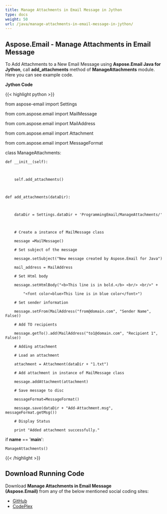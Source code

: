 ```yaml
---
title: Manage Attachments in Email Message in Jython
type: docs
weight: 50
url: /java/manage-attachments-in-email-message-in-jython/
---
```


## **Aspose.Email - Manage Attachments in Email Message**
To Add Attachments to a New Email Message using **Aspose.Email Java for Jython**, call **add_attachments** method of **ManageAttachments** module. Here you can see example code.

**Jython Code**

{{< highlight python >}}

 from aspose-email import Settings

from com.aspose.email import MailMessage

from com.aspose.email import MailAddress

from com.aspose.email import Attachment

from com.aspose.email import MessageFormat

class ManageAttachments:

    def __init__(self):



        self.add_attachments()



    def add_attachments(dataDir):



        dataDir = Settings.dataDir + 'ProgrammingEmail/ManageAttachments/'



        # Create a instance of MailMessage class

        message =MailMessage()

        # Set subject of the message

        message.setSubject("New message created by Aspose.Email for Java")

        mail_address = MailAddress

        # Set Html body

        message.setHtmlBody("<b>This line is in bold.</b> <br/> <br/>" +

            "<font color=blue>This line is in blue color</font>")

        # Set sender information

        message.setFrom(MailAddress("from@domain.com", "Sender Name", False))

        # Add TO recipients

        message.getTo().add(MailAddress("to1@domain.com", "Recipient 1", False))

        # Adding attachment

        # Load an attachment

        attachment = Attachment(dataDir + "1.txt")

        # Add attachment in instance of MailMessage class

        message.addAttachment(attachment)

        # Save message to disc

        messageFormat=MessageFormat()

        message.save(dataDir + "Add-Attachment.msg", messageFormat.getMsg())

        # Display Status

        print "Added attachment successfully."





if __name__ == '__main__':        

    ManageAttachments()

{{< /highlight >}}
## **Download Running Code**
Download **Manage Attachments in Email Message (Aspose.Email)** from any of the below mentioned social coding sites:

- [GitHub](https://github.com/aspose-email/Aspose.Email-for-Java/releases/tag/Aspose.Email_Java_for_Jython-v1.0)
- [CodePlex](https://asposeemailjavajython.codeplex.com/releases/view/620655)
